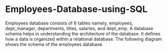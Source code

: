 # Employees-Database-using-SQL

Employees database consists of 6 tables namely,  employees, dept_manager, departments, titles, salaries, and dept_emp.
A database schema helps in understanding the architecture of the database. It defines how a data is organized within a relational database.
The following diagram shows the schema of the employees database.




